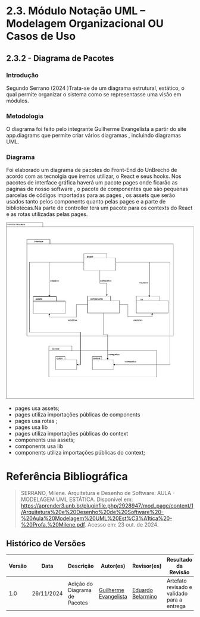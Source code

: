 # 2.3. Módulo Notação UML – Modelagem Organizacional OU Casos de Uso

## 2.3.2 - Diagrama de Pacotes 

### Introdução 

Segundo Serrano (2024 )Trata-se de um diagrama estrutural, estático, o qual permite organizar o sistema como se representasse uma visão em módulos.

### Metodologia 

O diagrama foi feito pelo integrante Guilherme Evangelista a partir do site app.diagrams que permite criar vários diagramas , incluindo diagramas UML.

### Diagrama 

Foi elaborado um diagrama de pacotes do Front-End do UnBrechó de acordo com as tecnolgia que iremos utilizar, o React e seus hooks. Nos pacotes de interface gráfica haverá um pacote pages onde ficarão as páginas de nosso software , o pacote de componentes que são pequenas parcelas de códigos importadas para as pages , os assets que serão usados tanto pelos components quanto pelas pages e a parte de bibliotecas.Na parte de controller terá um pacote para os contexts do React e as rotas utilizadas pelas pages.

![](../Imagens/DiagramaPacotesFront.png)

- pages usa assets;
- pages utiliza importações públicas de components
- pages usa rotas ;
- pages usa lib
- pages utiliza importações públicas do context
- components usa assets;
- components usa lib
- components utiliza importações públicas do context;

# Referência Bibliográfica

 > SERRANO, Milene. Arquitetura e Desenho de Software: AULA - MODELAGEM UML ESTÁTICA. Disponível em: <https://aprender3.unb.br/pluginfile.php/2928947/mod_page/content/1/Arquitetura%20e%20Desenho%20de%20Software%20-%20Aula%20Modelagem%20UML%20Est%C3%A1tica%20-%20Profa.%20Milene.pdf>. Acesso em: 23 out. de 2024.

 ## Histórico de Versões

| Versão | Data       | Descrição              | Autor(es)                                                                                                                                          | Revisor(es)                                          | Resultado da Revisão                                         |
| ------ | ---------- | ---------------------- | -------------------------------------------------------------------------------------------------------------------------------------------------- | ---------------------------------------------------- | ---------------------------------------------------- |
| 1.0  | 26/11/2024 | Adição do Diagrama de Pacotes | [Guilherme Evangelista](https://github.com/guinuto)  | [Eduardo Belarmino](https://github.com/eduard0803) | Artefato revisado e validado para a entrega |
